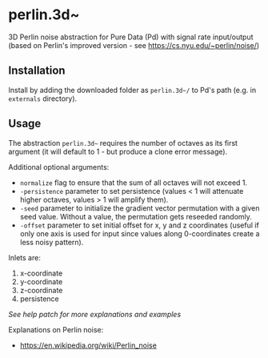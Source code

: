 # perlin.3d~
3D Perlin noise abstraction for Pure Data (Pd) with signal rate input/output (based on Perlin's improved version - see https://cs.nyu.edu/~perlin/noise/)

## Installation
Install by adding the downloaded folder as `perlin.3d~/` to Pd's path (e.g. in `externals` directory).

## Usage
The abstraction `perlin.3d~` requires the number of octaves as its first argument (it will default to 1 - but produce a clone error message).

Additional optional arguments:
* `normalize` flag to ensure that the sum of all octaves will not exceed 1.
* `-persistence` parameter to set persistence (values < 1 will attenuate higher octaves, values > 1 will amplify them).
* `-seed` parameter to initialize the gradient vector permutation with a given seed value. Without a value, the permutation gets reseeded randomly.
* `-offset` parameter to set initial offset for x, y and z coordinates (useful if only one axis is used for input since values along 0-coordinates create a less noisy pattern).

Inlets are:
1. x-coordinate
2. y-coordinate
3. z-coordinate
4. persistence

*See help patch for more explanations and examples*

Explanations on Perlin noise:
* https://en.wikipedia.org/wiki/Perlin_noise
